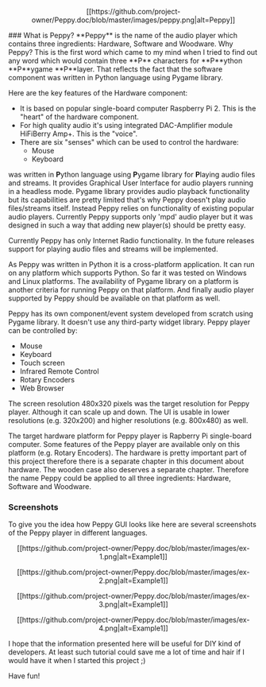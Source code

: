 <p align="center">
[[https://github.com/project-owner/Peppy.doc/blob/master/images/peppy.png|alt=Peppy]]
</p>
### What is Peppy?
**Peppy** is the name of the audio player which contains three ingredients: Hardware, Software and Woodware. Why Peppy? This is the first word which came to my mind when I tried to find out any word which would contain three **P** characters for **P**ython **P**ygame **P**layer. That reflects the fact that the software component was written in Python language using Pygame library.

Here are the key features of the Hardware component:
* It is based on popular single-board computer Raspberry Pi 2. This is the "heart" of the hardware component.
* For high quality audio it's using integrated DAC-Amplifier module HiFiBerry Amp+. This is the "voice".
* There are six "senses" which can be used to control the hardware:
    * Mouse
    * Keyboard

was written in **P**ython language using **P**ygame library for **P**laying audio files and streams. It provides Graphical User Interface for audio players running in a headless mode. Pygame library provides audio playback functionality but its capabilities are pretty limited that's why Peppy doesn't play audio files/streams itself. Instead Peppy relies on functionality of existing popular audio players. Currently Peppy supports only 'mpd' audio player but it was designed in such a way that adding new player(s) should be pretty easy.

Currently Peppy has only Internet Radio functionality. In the future releases support for playing audio files and streams will be implemented.

As Peppy was written in Python it is a cross-platform application. It can run on any platform which supports Python. So far it was tested on Windows and Linux platforms. The availability of Pygame library on a platform is another criteria for running Peppy on that platform. And finally audio player supported by Peppy should be available on that platform as well.

Peppy has its own component/event system developed from scratch using Pygame library. It doesn't use any third-party widget library. Peppy player can be controlled by:
* Mouse
* Keyboard
* Touch screen
* Infrared Remote Control
* Rotary Encoders
* Web Browser

The screen resolution 480x320 pixels was the target resolution for Peppy player. Although it can scale up and down. The UI is usable in lower resolutions (e.g. 320x200) and higher resolutions (e.g. 800x480) as well.

The target hardware platform for Peppy player is Rapberry Pi single-board computer. Some features of the Peppy player are available only on this platform (e.g. Rotary Encoders). The hardware is pretty important part of this project therefore there is a separate chapter in this document about hardware. The wooden case also deserves a separate chapter. Therefore the name Peppy could be applied to all three ingredients: Hardware, Software and Woodware.

### Screenshots
To give you the idea how Peppy GUI looks like here are several screenshots of the Peppy player in different languages.
<p align="center">
[[https://github.com/project-owner/Peppy.doc/blob/master/images/ex-1.png|alt=Example1]]
</p>
<p align="center">
[[https://github.com/project-owner/Peppy.doc/blob/master/images/ex-2.png|alt=Example1]]
</p>
<p align="center">
[[https://github.com/project-owner/Peppy.doc/blob/master/images/ex-3.png|alt=Example1]]
</p>
<p align="center">
[[https://github.com/project-owner/Peppy.doc/blob/master/images/ex-4.png|alt=Example1]]
</p>

I hope that the information presented here will be useful for DIY kind of developers. At least such tutorial could save me a lot of time and hair if I would have it when I started this project ;)

Have fun!
